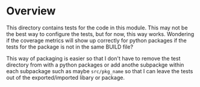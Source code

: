 # Overview

This directory contains tests for the code in this module.  This may not
be the best way to configure the tests, but for now, this way works.
Wondering if the coverage metrics will show up correctly for python
packages if the tests for the package is not in the same BUILD file?

This way of packaging is easier so that I don't have to remove the test
directory from with a python packages or add anothe subpackge within
each subpackage such as maybe `src/pkg_name` so that I can leave the
tests out of the exported/imported libary or package.
